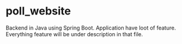 # poll_website
Backend in Java using Spring Boot. Application have loot of feature. Everything feature will be under description in that file.
